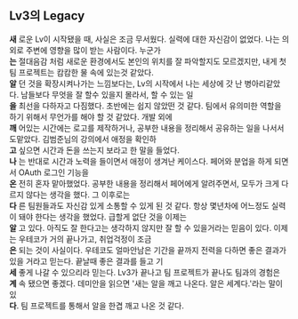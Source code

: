 ## Lv3의 Legacy

**새** 로운 Lv이 시작됐을 때, 사실은 조금 무서웠다. 실력에 대한 자신감이 없었다. 나는 의외로 주변에 영향을 많이 받는 사람이다. 누군가  
**는** 절대음감 처럼 새로운 환경에서도 본인의 위치를 잘 파악할지도 모르겠지만, 내게 첫 팀 프로젝트는 캄캄한 물 속에 있는것 같았다.  
**알** 던 것을 확장시켜나가는 느낌보다는, Lv의 시작에서 나는 세상에 갓 난 병아리같았다. 남들보다 무엇을 잘 할수 있을지 몰라서, 할 수 있는 일  
**을** 최선을 다하자고 다짐했다. 초반에는 쉽지 않았떤 것 같다. 팀에서 유의미한 역할을 하기 위해서 무언가를 해야 할 것 같았다. 개발 외에  
**깨** 어있는 시간에는 로고를 제작하거나, 공부한 내용을 정리해서 공유하는 일을 나서서 도맡았다. 김범준님의 강의에서 애정을 확인하  
**고** 싶으면 시간과 돈을 쓰는지 보라고 한 말을 들었다.  
**나** 는 반대로 시간과 노력을 들이면서 애정이 생겨난 케이스다. 페어와 분업을 하게 되면서 OAuth 로그인 기능을  
**온** 전히 혼자 맡아했었다. 공부한 내용을 정리해서 페어에게 알려주면서, 모두가 크게 다르지 않다는 생각을 했다. 그 이후로는  
**다** 른 팀원들과도 자신감 있게 소통할 수 있게 된 것 같다. 항상 몇년차에 어느정도 실력이 돼야 한다는 생각을 했었다. 급할게 없단 것을 이제는  
**알** 고 있다. 아직도 잘 한다고는 생각하지 않지만 잘 할 수 있을거라는 믿음이 있다. 이제는 우테코가 거의 끝나가고, 취업걱정이 조금  
**은** 되는 것이 사실이다. 우테코도 얼마안남은 기간을 끝까지 전력을 다하면 좋은 결과가 있을 거라고 믿는다. 끝날때 좋은 결과를 들고 기  
**세** 좋게 나갈 수 있으리라 믿는다. Lv3가 끝나고 팀 프로젝트가 끝나도 팀과의 경험은  
**계** 속 됐으면 좋겠다. 데미안을 읽으면 '새는 알을 깨고 나온다. 알은 세계다.'라는 말이 있  
**다**. 팀 프로젝트를 통해서 알을 한겹 깨고 나온 것 같다.

